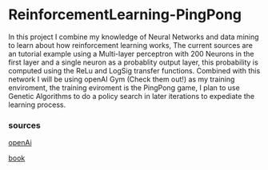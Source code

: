 # ReinforcementLearning-PingPong

In this project I combine my knowledge of Neural Networks and data mining to learn about how reinforcement learning works, The current sources are an tutorial example using a Multi-layer perceptron with 200 Neurons in the first layer and a single neuron as a probablity output layer, this probability is computed using the ReLu and LogSig transfer functions. Combined with this network I will be using openAI Gym (Check them out!) as my training enviroment, the training eviroment is the PingPong game, I plan to use Genetic Algorithms to do a policy search in later iterations to expediate the learning process.


### sources
[openAi](https://github.com/openai/gym)

[book](https://github.com/redklouds/ReinforcementLearning-PingPong/blob/master/Hands-On%20Machine%20Learning%20-%20Aurelien%20Geron.pdf)

